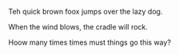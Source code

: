 Teh quick brown foox jumps over the lazy dog.

When the wind blows, the cradle will rock.

Hoow many times times must things go this way?
